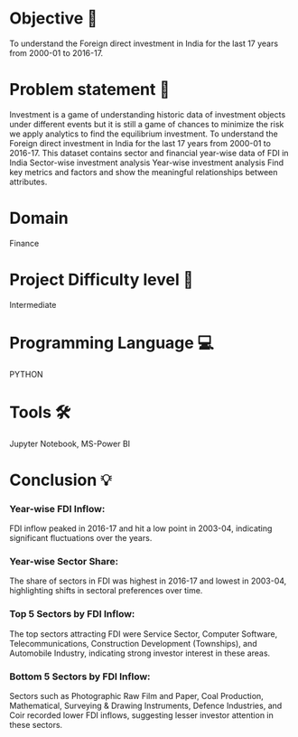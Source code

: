 # Objective 🎯
To understand the Foreign direct investment in India for the last 17 years from 2000-01 to 2016-17.

# Problem statement 📜
Investment is a game of understanding historic data of investment objects under different events but it is still a game of chances to minimize the risk we apply analytics to find the equilibrium investment. To understand the Foreign direct investment in India for the last 17 years from 2000-01 to 2016-17. This dataset contains sector and financial year-wise data of FDI in India Sector-wise investment analysis Year-wise investment analysis Find key metrics and factors and show the meaningful relationships between attributes.

# Domain 
Finance

# Project Difficulty level 🥇
Intermediate

# Programming Language 💻
PYTHON

# Tools 🛠
Jupyter Notebook, MS-Power BI

# Conclusion 💡

### Year-wise FDI Inflow:

FDI inflow peaked in 2016-17 and hit a low point in 2003-04, indicating significant fluctuations over the years.

### Year-wise Sector Share:

The share of sectors in FDI was highest in 2016-17 and lowest in 2003-04, highlighting shifts in sectoral preferences over time.

### Top 5 Sectors by FDI Inflow:

The top sectors attracting FDI were Service Sector, Computer Software, Telecommunications, Construction Development (Townships), and Automobile Industry, indicating strong investor interest in these areas.

### Bottom 5 Sectors by FDI Inflow:

Sectors such as Photographic Raw Film and Paper, Coal Production, Mathematical, Surveying & Drawing Instruments, Defence Industries, and Coir recorded lower FDI inflows, suggesting lesser investor attention in these sectors.







